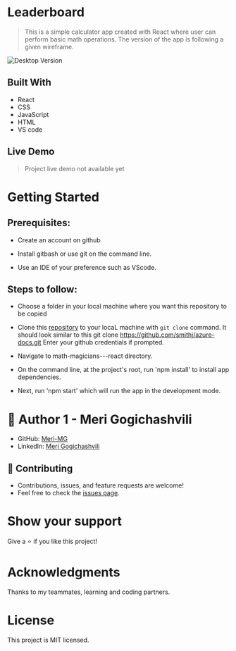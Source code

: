 
# Leaderboard

> This is a simple calculator app created with React where user can perform basic math operations. The version of the app is following a given wireframe.

![Desktop Version](https://github.com/Meri-MG/math-magicians---react/events/calc.png)

## Built With

- React
- CSS
- JavaScript
- HTML
- VS code

## Live Demo

> Project live demo not available yet


# Getting Started
## Prerequisites:


- Create an account on github

- Install gitbash or use git on the command line.

- Use an IDE of your preference such as VScode.

## Steps to follow:

- Choose a folder in your local machine where you want this repository to be copied

- Clone this [repository](https://github.com/Meri-MG/math-magicians---react) to your locaL machine with `git clone` command.
It should look similar to this git clone https://github.com/smithj/azure-docs.git Enter your github credentials if prompted.

- Navigate to math-magicians---react directory.

- On the command line, at the project's root, run 'npm install' to install app dependencies.

- Next, run 'npm start' which will run the app in the development mode.


# 👤 Author 1 - Meri Gogichashvili
- GitHub: [Meri-MG](https://github.com/Meri-MG) 
- LinkedIn: [Meri Gogichashvili](https://www.linkedin.com/feed/)

## 🤝 Contributing
- Contributions, issues, and feature requests are welcome!
- Feel free to check the [issues page](https://github.com/Meri-MG/math-magicians---react/issues).

# Show your support
Give a ⭐ if you like this project!

# Acknowledgments
Thanks to my teammates, learning and coding partners.

# License
This project is MIT licensed.

